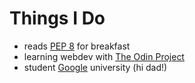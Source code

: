 # Things I Do

- reads [PEP 8](http://www.python.org/dev/peps/pep-0008/) for breakfast
- learning webdev with [The Odin Project](https://www.theodinproject.com/dashboard)
- student [Google](https://www.google.com) university (hi dad!)
